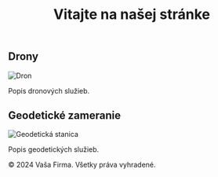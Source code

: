 <!DOCTYPE html>
<html lang="sk">
<head>
    <meta charset="UTF-8">
    <meta name="viewport" content="width=device-width, initial-scale=1.0">
    <title>Firemná stránka</title>
    <link rel="stylesheet" href="styles.css">
</head>
<body>
    <header>
        <h1>Vitajte na našej stránke</h1>
    </header>
    <main>
        <section class="category" id="drony">
            <h2>Drony</h2>
            <img src="images/dron.jpg" alt="Dron" class="category-image">
            <p>Popis dronových služieb.</p>
        </section>
        <section class="category" id="geodeticke-zameranie">
            <h2>Geodetické zameranie</h2>
            <img src="images/geodeticka-stanica.jpg" alt="Geodetická stanica" class="category-image">
            <p>Popis geodetických služieb.</p>
        </section>
    </main>
    <footer>
        <p>&copy; 2024 Vaša Firma. Všetky práva vyhradené.</p>
    </footer>
</body>
</html>

